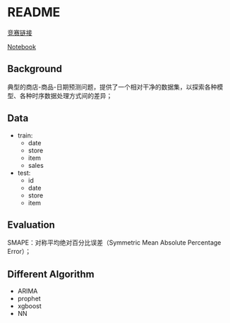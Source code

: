 # README

[竞赛链接](https://www.kaggle.com/c/demand-forecasting-kernels-only)

[Notebook](https://www.kaggle.com/holoong9291/store-item-demand-predict)

## Background

典型的商店-商品-日期预测问题，提供了一个相对干净的数据集，以探索各种模型、各种时序数据处理方式间的差异；

## Data

- train:
    - date
    - store
    - item
    - sales
- test:
    - id
    - date
    - store
    - item

## Evaluation

SMAPE：对称平均绝对百分比误差（Symmetric Mean Absolute Percentage Error）；

## Different Algorithm

- ARIMA
- prophet
- xgboost
- NN
